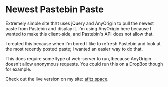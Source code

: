 # Newest Pastebin Paste
Extremely simple site that uses jQuery and AnyOrigin to pull the newest paste from Pastebin and display it. I'm using AnyOrigin here because I wanted to make this client-side, and Pastebin's API does not allow that.

I created this because when I'm bored I like to refresh Pastebin and look at the most recently posted paste; I wanted an easier way to do that.

This does require some type of web-server to run, because AnyOrigin doesn't allow anonymous requests. You could run this on a DropBox though for example. 

Check out the live version on my site: <a href="https://afitz.space/Pages/Newest-Pastebin-Paste">afitz.space</a>.

<img href="screenshot.png">

